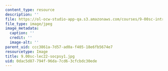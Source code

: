 ```yaml
---
content_type: resource
description: ''
file: https://ol-ocw-studio-app-qa.s3.amazonaws.com/courses/9-00sc-introduction-to-psychology-fall-2011/0dac5d87794f96da7cd63cfcbdc30ede_9.00sc-lec22-socpsy1.jpg
file_type: image/jpeg
image_metadata:
  caption: ''
  credit: ''
  image-alt: ''
parent_uid: ccc3861a-7d57-ad0a-f405-18e6fb5674e7
resourcetype: Image
title: 9.00sc-lec22-socpsy1.jpg
uid: 0dac5d87-794f-96da-7cd6-3cfcbdc30ede
---
```

